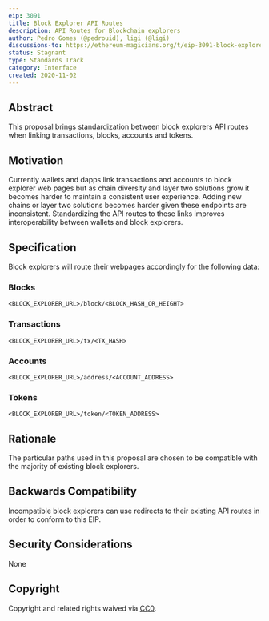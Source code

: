 ```yaml
---
eip: 3091
title: Block Explorer API Routes
description: API Routes for Blockchain explorers
author: Pedro Gomes (@pedrouid), ligi (@ligi)
discussions-to: https://ethereum-magicians.org/t/eip-3091-block-explorer-api-routes/4907
status: Stagnant
type: Standards Track
category: Interface
created: 2020-11-02
---
```


## Abstract

This proposal brings standardization between block explorers API routes when linking transactions, blocks, accounts and tokens. 

## Motivation

Currently wallets and dapps link transactions and accounts to block explorer web pages but as chain diversity and layer two solutions grow it becomes harder to maintain a consistent user experience. Adding new chains or layer two solutions becomes harder given these endpoints are inconsistent. Standardizing the API routes to these links improves interoperability between wallets and block explorers.

## Specification

Block explorers will route their webpages accordingly for the following data:

### Blocks

`<BLOCK_EXPLORER_URL>/block/<BLOCK_HASH_OR_HEIGHT>`

### Transactions

`<BLOCK_EXPLORER_URL>/tx/<TX_HASH>`

### Accounts

`<BLOCK_EXPLORER_URL>/address/<ACCOUNT_ADDRESS>`

### Tokens

`<BLOCK_EXPLORER_URL>/token/<TOKEN_ADDRESS>`

## Rationale

The particular paths used in this proposal are chosen to be compatible with the majority of existing block explorers.

## Backwards Compatibility

Incompatible block explorers can use redirects to their existing API routes in order to conform to this EIP.

## Security Considerations

None

## Copyright

Copyright and related rights waived via [CC0](../LICENSE.md).
